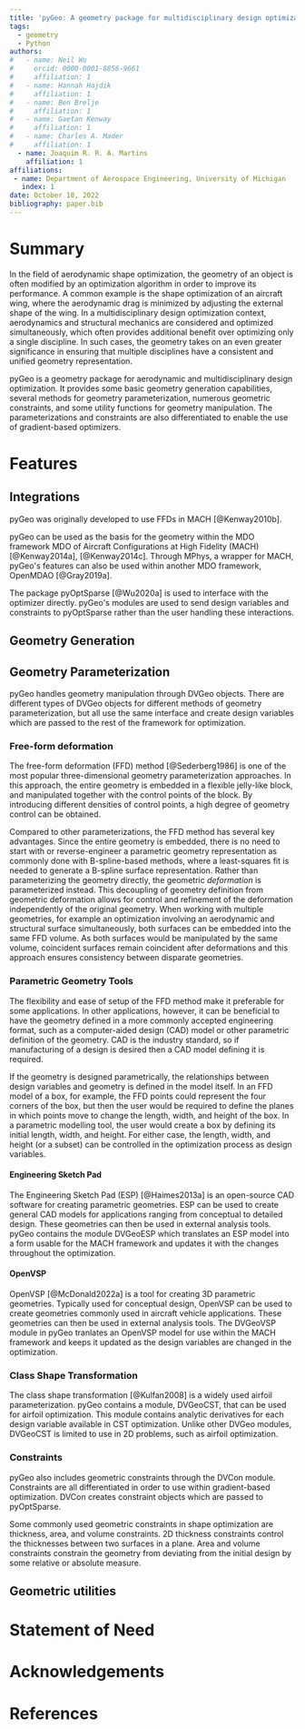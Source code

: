 ```yaml
---
title: 'pyGeo: A geometry package for multidisciplinary design optimization'
tags:
  - geometry
  - Python
authors:
#   - name: Neil Wu
#     orcid: 0000-0001-8856-9661
#     affiliation: 1
#   - name: Hannah Hajdik
#     affiliation: 1
#   - name: Ben Brelje
#     affiliation: 1
#   - name: Gaetan Kenway
#     affiliation: 1
#   - name: Charles A. Mader
#     affiliation: 1
  - name: Joaquim R. R. A. Martins
    affiliation: 1
affiliations:
 - name: Department of Aerospace Engineering, University of Michigan
   index: 1
date: October 18, 2022
bibliography: paper.bib
---
```


# Summary
In the field of aerodynamic shape optimization, the geometry of an object is often modified by an optimization algorithm in order to improve its performance.
A common example is the shape optimization of an aircraft wing, where the aerodynamic drag is minimized by adjusting the external shape of the wing.
In a multidisciplinary design optimization context, aerodynamics and structural mechanics are considered and optimized simultaneously, which often provides additional benefit over optimizing only a single discipline.
In such cases, the geometry takes on an even greater significance in ensuring that multiple disciplines have a consistent and unified geometry representation.

pyGeo is a geometry package for aerodynamic and multidisciplinary design optimization.
It provides some basic geometry generation capabilities, several methods for geometry parameterization, numerous geometric constraints, and some utility functions for geometry manipulation.
The parameterizations and constraints are also differentiated to enable the use of gradient-based optimizers.

# Features
## Integrations

pyGeo was originally developed to use FFDs in MACH [@Kenway2010b].

pyGeo can be used as the basis for the geometry within the MDO framework MDO of Aircraft Configurations at High Fidelity (MACH) [@Kenway2014a], [@Kenway2014c].
Through MPhys, a wrapper for MACH, pyGeo's features can also be used within another MDO framework, OpenMDAO [@Gray2019a].

The package pyOptSparse [@Wu2020a] is used to interface with the optimizer directly. 
pyGeo's modules are used to send design variables and constraints to pyOptSparse rather than the user handling these interactions.

## Geometry Generation

## Geometry Parameterization

pyGeo handles geometry manipulation through DVGeo objects. 
There are different types of DVGeo objects for different methods of geometry parameterization, but all use the same interface and create design variables which are passed to the rest of the framework for optimization. 

### Free-form deformation

The free-form deformation (FFD) method [@Sederberg1986] is one of the most popular three-dimensional geometry parameterization approaches.
In this approach, the entire geometry is embedded in a flexible jelly-like block, and manipulated together with the control points of the block.
By introducing different densities of control points, a high degree of geometry control can be obtained.

Compared to other parameterizations, the FFD method has several key advantages.
Since the entire geometry is embedded, there is no need to start with or reverse-engineer a parametric geometry representation as commonly done with B-spline-based methods, where a least-squares fit is needed to generate a B-spline surface representation.
Rather than parameterizing the geometry directly, the geometric _deformation_ is parameterized instead.
This decoupling of geometry definition from geometric deformation allows for control and refinement of the deformation independently of the original geometry.
When working with multiple geometries, for example an optimization involving an aerodynamic and structural surface simultaneously, both surfaces can be embedded into the same FFD volume.
As both surfaces would be manipulated by the same volume, coincident surfaces remain coincident after deformations and this approach ensures consistency between disparate geometries.


### Parametric Geometry Tools

The flexibility and ease of setup of the FFD method make it preferable for some applications.
In other applications, however, it can be beneficial to have the geometry defined in a more commonly accepted engineering format, such as a computer-aided design (CAD) model or other parametric definition of the geometry.
CAD is the industry standard, so if manufacturing of a design is desired then a CAD model defining it is required. 

If the geometry is designed parametrically, the relationships between design variables and geometry is defined in the model itself.
In an FFD model of a box, for example, the FFD points could represent the four corners of the box, but then the user would be required to define the planes in which points move to change the length, width, and height of the box.
In a parametric modelling tool, the user would create a box by defining its initial length, width, and height.
For either case, the length, width, and height (or a subset) can be controlled in the optimization process as design variables.

#### Engineering Sketch Pad

The Engineering Sketch Pad (ESP) [@Haimes2013a] is an open-source CAD software for creating parametric geometries. 
ESP can be used to create general CAD models for applications ranging from conceptual to detailed design.
These geometries can then be used in external analysis tools. 
pyGeo contains the module DVGeoESP which translates an ESP model into a form usable for the MACH framework and updates it with the changes throughout the optimization. 


#### OpenVSP

OpenVSP [@McDonald2022a] is a tool for creating 3D parametric geometries. 
Typically used for conceptual design, OpenVSP can be used to create geometries commonly used in aircraft vehicle applications. 
These geometries can then be used in external analysis tools. 
The DVGeoVSP module in pyGeo tranlates an OpenVSP model for use within the MACH framework and keeps it updated as the design variables are changed in the optimization. 


### Class Shape Transformation

The class shape transformation [@Kulfan2008] is a widely used airfoil parameterization. 
pyGeo contains a module, DVGeoCST, that can be used for airfoil optimization. 
This module contains analytic derivatives for each design variable available in CST optimization. 
Unlike other DVGeo modules, DVGeoCST is limited to use in 2D problems, such as airfoil optimization. 

### Constraints

pyGeo also includes geometric constraints through the DVCon module. 
Constraints are all differentiated in order to use within gradient-based optimization. 
DVCon creates constraint objects which are passed to pyOptSparse. 

Some commonly used geometric constraints in shape optimization are thickness, area, and volume constraints. 
2D thickness constraints control the thicknesses between two surfaces in a plane. 
Area and volume constraints constrain the geometry from deviating from the initial design by some relative or absolute measure.

<!-- Triangulated surface constraint -->

## Geometric utilities

# Statement of Need


# Acknowledgements


# References
